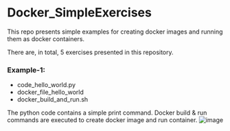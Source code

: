 # Docker_SimpleExercises
This repo presents simple examples for creating docker images and running them as docker containers.

There are, in total, 5 exercises presented in this repository.

### Example-1:
* code_hello_world.py
* docker_file_hello_world
* docker_build_and_run.sh

The python code contains a simple print command.
Docker build & run commands are executed to create docker image and run container.
![image](https://github.com/user-attachments/assets/72c9ca9f-259f-4152-b2ba-342195c36f7d)


